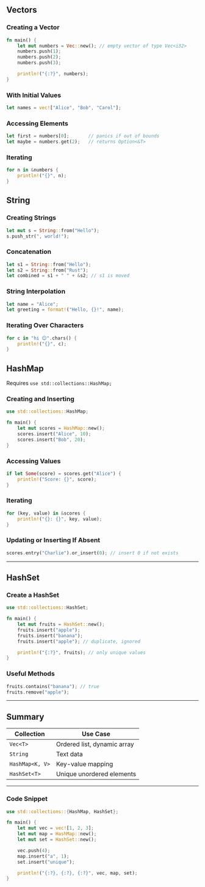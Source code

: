 

## Vectors 

### Creating a Vector

```rust
fn main() {
    let mut numbers = Vec::new(); // empty vector of type Vec<i32>
    numbers.push(1);
    numbers.push(2);
    numbers.push(3);

    println!("{:?}", numbers);
}
```

### With Initial Values

```rust
let names = vec!["Alice", "Bob", "Carol"];
```

### Accessing Elements

```rust
let first = numbers[0];       // panics if out of bounds
let maybe = numbers.get(2);   // returns Option<&T>
```

### Iterating

```rust
for n in &numbers {
    println!("{}", n);
}
```


## String

### Creating Strings

```rust
let mut s = String::from("Hello");
s.push_str(", world!");
```

### Concatenation

```rust
let s1 = String::from("Hello");
let s2 = String::from("Rust");
let combined = s1 + " " + &s2; // s1 is moved
```

### String Interpolation

```rust
let name = "Alice";
let greeting = format!("Hello, {}!", name);
```

### Iterating Over Characters

```rust
for c in "hi 😊".chars() {
    println!("{}", c);
}
```

## HashMap 

Requires `use std::collections::HashMap;`

### Creating and Inserting

```rust
use std::collections::HashMap;

fn main() {
    let mut scores = HashMap::new();
    scores.insert("Alice", 10);
    scores.insert("Bob", 20);
}
```

### Accessing Values

```rust
if let Some(score) = scores.get("Alice") {
    println!("Score: {}", score);
}
```

### Iterating

```rust
for (key, value) in &scores {
    println!("{}: {}", key, value);
}
```

### Updating or Inserting If Absent

```rust
scores.entry("Charlie").or_insert(0); // insert 0 if not exists
```

---

## HashSet 

### Create a HashSet

```rust
use std::collections::HashSet;

fn main() {
    let mut fruits = HashSet::new();
    fruits.insert("apple");
    fruits.insert("banana");
    fruits.insert("apple"); // duplicate, ignored

    println!("{:?}", fruits); // only unique values
}
```

### Useful Methods

```rust
fruits.contains("banana"); // true
fruits.remove("apple");
```

---

## Summary

| Collection      | Use Case                    |
| --------------- | --------------------------- |
| `Vec<T>`        | Ordered list, dynamic array |
| `String`        | Text data                   |
| `HashMap<K, V>` | Key-value mapping           |
| `HashSet<T>`    | Unique unordered elements   |

---

### Code Snippet

```rust
use std::collections::{HashMap, HashSet};

fn main() {
    let mut vec = vec![1, 2, 3];
    let mut map = HashMap::new();
    let mut set = HashSet::new();

    vec.push(4);
    map.insert("a", 1);
    set.insert("unique");

    println!("{:?}, {:?}, {:?}", vec, map, set);
}
```